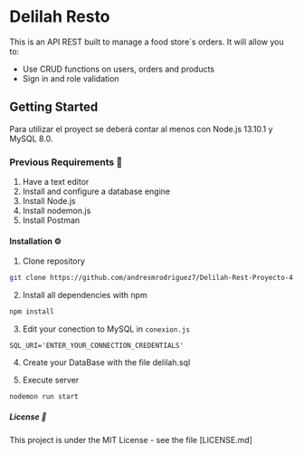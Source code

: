 
# Delilah Resto 

This is an API REST built to manage a food store´s orders. It will allow you to:
- Use CRUD functions on users, orders and products
- Sign in and role validation


## Getting Started 

Para utilizar el proyect se deberá contar al menos con Node.js 13.10.1 y MySQL 8.0.

### Previous Requirements 📄

1. Have a text editor
2. Install and configure a database engine
3. Install Node.js
4. Install nodemon.js
4. Install Postman

#### Installation ⚙️

1. Clone repository

```sh
git clone https://github.com/andresmrodriguez7/Delilah-Rest-Proyecto-4.git
```

2. Install all dependencies with npm

```sh
npm install
```

3. Edit your conection to MySQL in `conexion.js`

```JS
SQL_URI='ENTER_YOUR_CONNECTION_CREDENTIALS'
```

4. Create your DataBase with the file delilah.sql


5. Execute server

```sh
nodemon run start
```

##### License 📜

This project is under the MIT License - see the file [LICENSE.md]
